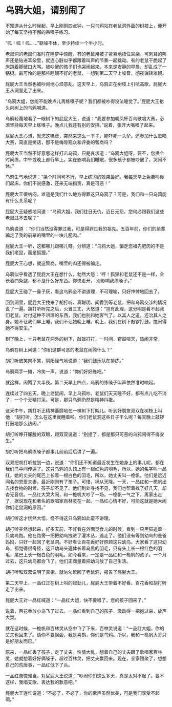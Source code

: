 # 乌鸦大姐，请别闹了
不知道从什么时候起，早上刚刚四点钟，一只乌鸦站在老鼠洞外面的树枝上，便开始了每天坚持不懈的吊嗓子练习。

“呱！呱！呱……”聒噪不休，至少持续一个半小时。

老鼠洞的老鼠们准时在睡梦中惊醒，有的老鼠用被子紧紧地捂住耳朵，可刺耳的叫声还是钻进耳朵里，就连心脏似乎都跟着叫声的节奏一起跳动。有的老鼠干脆起了床跳着脚破口大骂。被吵醒的孩子们也哭闹起来。本来是安静的早晨，却乱成了一锅粥。最可怜的是那些睡眠不好的老鼠，一想到第二天早上噪音，彻夜辗转难眠。

屁屁大王当然也被吵闹地心烦意乱。这天早上，乌鸦正在树枝上引吭高歌，屁屁大王从洞里走了出来。

“乌鸦大姐，您能不能晚点儿再练嗓子呢？我们都被吵得没法睡觉了。”屁屁大王抬头向树上的乌鸦喊道。

乌鸦轻蔑地看了一眼树下的屁屁大王，说道：“我要参加朝凤杯百鸟歌唱大赛，必须坚持每天早上练嗓子。晚点儿我还有别的安排。”说着，张开大嘴唱了起来。

屁屁大王心想，就您这嗓音，突然来这么一下子，能吓死一头驴。还参加什么歌唱大赛，简直是笑话，那不是侮辱观众和评委的智商吗？

屁屁大王当然不好意思这样打击乌鸦，只是哀求道：“乌鸦大姐呀，要不，您换个时间练，中午或晚上都行早上。实在影响我们睡眠，很多孩子都被吵醒了，哭闹不休。”

乌鸦生气地说道：“换个时间可不行，早上练习的效果最好。我每天早上免费叫你们起床，你们不说感激，还来无端指责，真是可恶！”

屁屁大王很纳闷，难道是我们什么地方得罪这只乌鸦了？可是，我们和一只乌鸦能有什么关系呢？

屁屁大王疑惑地问道：“乌鸦大姐，我们往日无仇，近日无怨。您何必跟我们这些老鼠过不去呢？”

乌鸦说道 ：“你们当然没得罪过我，可是得罪过我的祖先。五百年前，你们的前辈骗走了我的前辈的嘴里的一块儿肥肉。”

屁屁大王一听，这都哪儿跟哪儿呀。分辨道：“乌鸦大姐，骗走您祖先肥肉的不是我们老鼠，而是狐狸。”

屁屁大王心想，就这智商，嘴里的肉还得被骗走。

乌鸦似乎看透了屁屁大王在想什么，勃然大怒：“哼！狐狸和老鼠还不是一样，全长着四条腿，都不是什么好东西。你快走开， 别影响我练嗓子。”

屁屁大王碰了一鼻子灰，看这乌鸦全不讲道理，不可理喻，只好悻悻地回去了。

回到洞里，屁屁大王找来了胡打听、真聪明、闻香到等老鼠，把和乌鸦交涉的情况说了一遍。胡打听听完之后，火冒三丈，大怒道：“岂有此理，这分明是看不起我们老鼠。对付这种不讲理的东西，我们也别和她客气了。以其人之道，还治其人之身。她不让我们早上睡，我们不让她晚上睡。晚上，我们在树下敲锣打鼓，搅闹得她不得安生。”

到了晚上，十只老鼠在洞外的树下，敲敲打打，一时间，锣鼓喧天，热闹非常。

乌鸦在树上问道：“你们这群可恶的老鼠在闹腾什么？”

胡打听皮笑肉不笑，阴阳怪气地说道：“我们鼓乐队在排练。”

乌鸦两手一摊，冷笑一声，说道：“你们好好练吧。”

就这样，闹腾了大半夜。第二天早上四点，乌鸦的练嗓子叫声依然准时响起。

连续过了四五天，晚上老鼠闹，早上乌鸦吵。老鼠们天天睡不好，都有点儿吃不消了，一个个无精打采。可是，那只乌鸦仍然是精神抖擞。

这天中午，胡打听正精神萎靡地在一棵树下打盹儿，听到好朋友双双在树枝上叫他：“胡打听，怎么在这里就睡着啦。你们老鼠洞这些日子干么呢？每天晚上敲锣打鼓地那么热闹。”

胡打听睁开朦胧的双眼，跟双双说道：“别提了，都是那只可恶的乌鸦闹得不得安生。”

胡打听把乌鸦练嗓子都事儿前前后后讲了一遍。

双双把胡打听拉到一边，说道：“你们还不知道最近发生在她身上的事儿呢，都在我们鸟中间传遍了。这只乌鸦的头顶上有一根红色的羽毛，所以，她的名字叫一品红。她的丈夫的尾巴上长着一根白色的羽毛，所以，她丈夫叫一桅帆。他们是远近闻名的恩爱夫妻，最近刚刚有了孩子。可惜，祸从天降。一天，一品红和一桅帆出去找食物的时候，孩子却不见了。他们到处寻找不见，我们也帮着找了好几天，却杳无音信。一品红大哭大闹，和一桅帆大吵了一场。一桅帆一气之下，离家出走了，据说现在和著名的歌唱家百林灵在一起。一品红心情不好，可能这就是她大闹你们老鼠洞的原因。”

胡打听这才恍然大悟，怪不得这只乌鸦如此蛮不讲理。

胡打听突然想起来，好多天前，不好看在外面觅食儿的时候，看到一只黑猫追着一只幼鸟跑。他在路旁一把把幼鸟拽进了灌木丛，逃走了。他们没有等到幼鸟的爸爸妈妈，只好一起回了老鼠洞。不好看让百花香好好照顾这只幼鸟。大家看了这只幼鸟，都觉得很奇怪，这只幼鸟头遍体长着乌黑的羽毛，只有头上长一根红色的羽毛，尾巴上长一根白色的羽毛。如今看来，一定是一品红和一桅帆的孩子。一个月过去，这只幼鸟都会飞了。他们正商量着把幼鸟放了自己生活。

胡打听和双双说明了真相，就匆匆赶回了老鼠洞，报告了屁屁大王。

第二天早上，一品红正在树上叫的起劲儿，屁屁大王带着不好看、百花香和胡打听走了出来。

屁屁大王对一品红喊道：“一品红大姐，快不要唱了，您的孩子回来了。”

说着，百花香放小鸟飞了过去。一品红看到自己的孩子，激动得一把抱过来，放声大哭。

就在这时候，一桅帆和百林灵从空中飞了下来，百林灵说道：“一品红大姐，你的丈夫也回来了。请你不要误会，我是喜鹊，你们是乌鸦。所以，我和一桅帆大哥只是好朋友而已。”

原来，一品红丢了孩子，走了丈夫。性情大乱，想着自己的丈夫跟了歌唱家百林灵，她就想着好好俩嗓子，超过百林灵，把丈夫赢回来。现在，全家团聚了，想想自己的荒唐事，一品红低下了头。

一品红羞愧难当，对屁屁大王说道：“吵闹你们这么多天，真是太对不起了。要不这样，我唱支歌，表达我的歉意吧。”

屁屁大王连忙说道：“不必了，不必了，你的歌声虽然优美，可是我们享受不起啊。”
